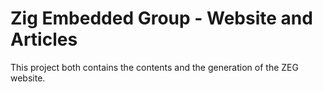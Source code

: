 # Zig Embedded Group - Website and Articles

This project both contains the contents and the generation of the ZEG website.
